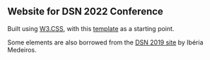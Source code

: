 ## Website for DSN 2022 Conference

Built using [W3.CSS](https://www.w3schools.com/w3css/default.asp), with this [template](https://www.w3schools.com/w3css/tryw3css_templates_portfolio.htm) as a starting point.

Some elements are also borrowed from the [DSN 2019 site](http://2019.dsn.org/) by Ibéria Medeiros.

